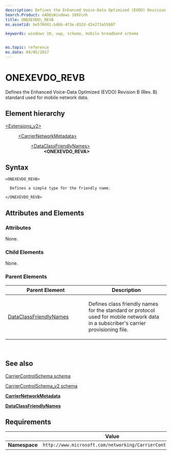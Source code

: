 ```yaml
---
description: Defines the Enhanced Voice-Data Optimized (EVDO) Revision B (Rev. B) standard used for mobile network data.
Search.Product: eADQiWindows 10XVcnh
title: ONEXEVDO\_REVB
ms.assetid: be570d41-b4bb-4f3e-832d-d2e273a55607

keywords: windows 10, uwp, schema, mobile broadband schema


ms.topic: reference
ms.date: 04/05/2017
---
```


# ONEXEVDO\_REVB


Defines the Enhanced Voice-Data Optimized (EVDO) Revision B (Rev. B) standard used for mobile network data.

## Element hierarchy

<dl>
<dt><a href="element-extensions-v2.md">&lt;Extensions_v2&gt;</a></dt>
<dd>
<dl>
<dt><a href="element-carriernetworkmetadata.md">&lt;CarrierNetworkMetadata&gt;</a></dt>
<dd>
<dl>
<dt><a href="element-dataclassfriendlynames.md">&lt;DataClassFriendlyNames&gt;</a></dt>
<dd><b>&lt;ONEXEVDO_REVA&gt;</b></dd>
</dl>
</dd>
</dl>
</dd>
</dl>

## Syntax

``` syntax
<ONEXEVDO_REVB>

  Defines a simple type for the friendly name.

</ONEXEVDO_REVB>
```

## Attributes and Elements


### Attributes

None.

### Child Elements

None.

### Parent Elements

<table>
<colgroup>
<col width="50%" />
<col width="50%" />
</colgroup>
<thead>
<tr class="header">
<th>Parent Element</th>
<th>Description</th>
</tr>
</thead>
<tbody>
<tr class="odd">
<td><a href="element-dataclassfriendlynames.md">DataClassFriendlyNames</a> </td>
<td><p>Defines class friendly names for the standard or protocol used for mobile network data in a subscriber's carrier provisioning file.</p></td>
</tr>
</tbody>
</table>

 

## See also


[CarrierControlSchema schema](../carriercontrolschema/schema-root.md)

[CarrierControlSchema\_v2 schema](schema-root.md)

[**CarrierNetworkMetadata**](element-carriernetworkmetadata.md)

[**DataClassFriendlyNames**](element-dataclassfriendlynames.md)

## Requirements

|          | Value        |
|----------|--------------|
| **Namespace** | `http://www.microsoft.com/networking/CarrierControl/v2` |

 

 
